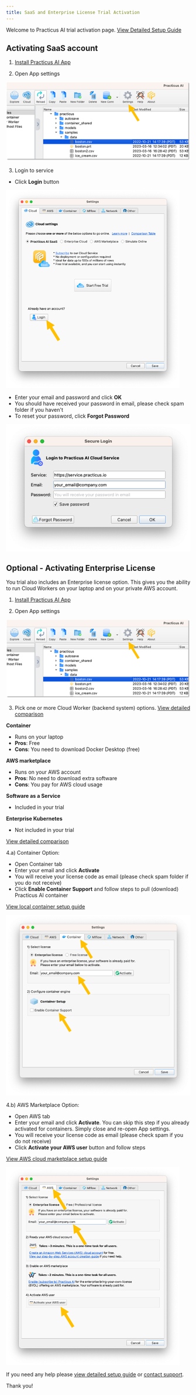 ```yaml
---
title: SaaS and Enterprise License Trial Activation
---
```


Welcome to Practicus AI trial activation page. [View Detailed Setup Guide](setup-guide.md)

## Activating SaaS account

1) [Install Practicus AI App](https://practicus.ai/get-started/)

2) Open App settings 

![Settings](img/settings.png)

3) Login to service

- Click **Login** button  

![Saas login 1](img/saas-login-1.png)

- Enter your email and password and click **OK**
- You should have received your password in email, please check spam folder if you haven't
- To reset your password, click **Forgot Password**

![Saas login 2](img/saas-login-2.png)

## Optional - Activating Enterprise License 

You trial also includes an Enterprise license option. This gives you the ability to run Cloud Workers on your laptop and on your private AWS account.

1) [Install Practicus AI App](https://practicus.ai/get-started/)

2) Open App settings 

![Settings](img/settings.png)

3) Pick one or more Cloud Worker (backend system) options. [View detailed comparison](https://practicus.ai/cloud/#compare)

**Container**

- Runs on your laptop
- **Pros**: Free
- **Cons**: You need to download Docker Desktop (free)
  
**AWS marketplace** 
 
- Runs on your AWS account
- **Pros**: No need to download extra software 
- **Cons**: You pay for AWS cloud usage  

**Software as a Service**

- Included in your trial

**Enterprise Kubernetes**

- Not included in your trial

[View detailed comparison](https://practicus.ai/cloud/#compare)

4.a) Container Option: 

- Open Container tab
- Enter your email and click **Activate**
- You will receive your license code as email (please check spam folder if you do not receive)
- Click **Enable Container Support** and follow steps to pull (download) Practicus AI container

[View local container setup guide](setup-guide.md#local-container) 

![ENT License](img/ent-license.png)

4.b) AWS Marketplace Option: 

- Open AWS tab
- Enter your email and click **Activate**. You can skip this step if you already activated for containers. Simply close and re-open App settings.
- You will receive your license code as email (please check spam if you do not receive)
- Click **Activate your AWS user** button and follow steps

[View AWS cloud marketplace setup guide](setup-guide.md#cloud-activation) 

![AWS license](img/aws-license.png)

If you need any help please [view detailed setup guide](setup-guide.md) or [contact support](https://practicus.ai/support/).

Thank you!
